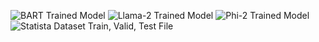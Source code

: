 ![BART Trained Model](https://drive.google.com/drive/folders/11LR04uykHoj06cX-bdgQJPVJ7iDjFl0f?usp=drive_link)
![Llama-2 Trained Model](https://drive.google.com/drive/folders/1lVPTLUVJoJPaKe9HqCgAu2MsfKb4u9yY?usp=drive_link)
![Phi-2 Trained Model](https://drive.google.com/drive/folders/1BieO3-FfdQy4TKSOhG9HBvpnXvdS3qTK?usp=drive_link)
![Statista Dataset Train, Valid, Test File]([https://drive.google.com/drive/folders/1v9sxXq8qNjy124dD_dHVeejDL0pU0ntf?usp=drive_link](https://drive.google.com/drive/folders/1v9sxXq8qNjy124dD_dHVeejDL0pU0ntf?usp=sharing))
